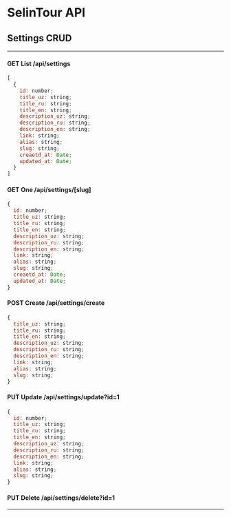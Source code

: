 # SelinTour API

## Settings CRUD

<hr />

#### GET List /api/settings

```JavaScript
[
  {
    id: number;
    title_uz: string;
    title_ru: string;
    title_en: string;
    description_uz: string;
    description_ru: string;
    description_en: string;
    link: string;
    alias: string;
    slug: string;
    creaetd_at: Date;
    updated_at: Date;
  }
]
```

#### GET One /api/settings/[slug]

```JavaScript
{
  id: number;
  title_uz: string;
  title_ru: string;
  title_en: string;
  description_uz: string;
  description_ru: string;
  description_en: string;
  link: string;
  alias: string;
  slug: string;
  creaetd_at: Date;
  updated_at: Date;
}
```

#### POST Create /api/settings/create

```JavaScript
{
  title_uz: string;
  title_ru: string;
  title_en: string;
  description_uz: string;
  description_ru: string;
  description_en: string;
  link: string;
  alias: string;
  slug: string;
}
```

#### PUT Update /api/settings/update?id=1

```JavaScript
{
  id: number;
  title_uz: string;
  title_ru: string;
  title_en: string;
  description_uz: string;
  description_ru: string;
  description_en: string;
  link: string;
  alias: string;
  slug: string;
}
```

#### PUT Delete /api/settings/delete?id=1

<hr />
